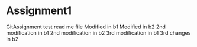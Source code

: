 # Assignment1
GitAssignment
test read me file
Modified in b1
Modified in b2
2nd modification in b1
2nd modification in b2
3rd modification in b1
3rd changes in b2
